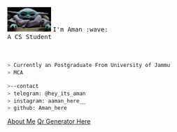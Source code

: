 <img src="https://github.com/hargun79/hargun79/blob/master/Assets/hi.gif" style="width: 100px;">
  <samp>
    I'm Aman :wave:
    <br />
    A CS Student <br>
  </samp>
  <br />

````bash

> Currently an Postgraduate From University of Jammu
> MCA
````
````bash
>--contact
> telegram: @hey_its_aman
> instagram: aaman_here__
> github: Aman_here

````
[About Me](https://amang9446.github.io/About-Aman/)
[Qr Generator Here](https://amang9446.github.io/QR-Generator/)
